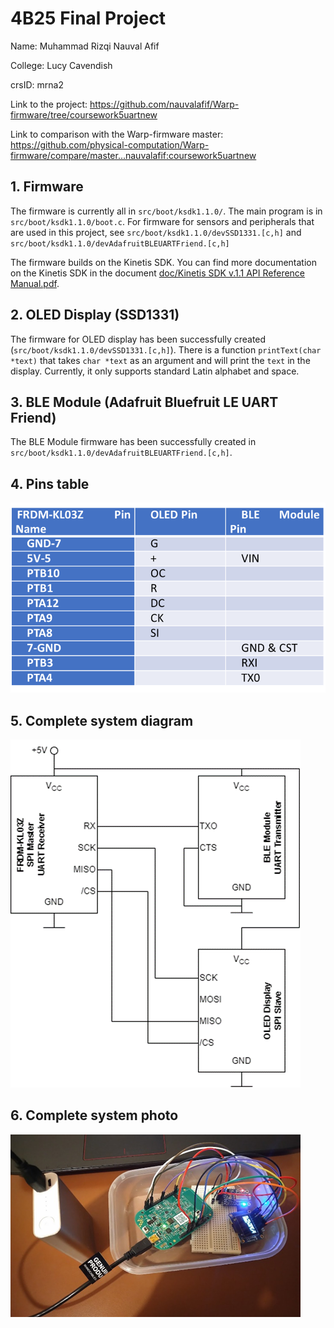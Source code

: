 # 4B25 Final Project
Name: Muhammad Rizqi Nauval Afif

College: Lucy Cavendish

crsID: mrna2

Link to the project: https://github.com/nauvalafif/Warp-firmware/tree/coursework5uartnew

Link to comparison with the Warp-firmware master: https://github.com/physical-computation/Warp-firmware/compare/master...nauvalafif:coursework5uartnew

## 1.  Firmware
The firmware is currently all in `src/boot/ksdk1.1.0/`. The main program is in `src/boot/ksdk1.1.0/boot.c`. For firmware for sensors and peripherals that are used in this project, see `src/boot/ksdk1.1.0/devSSD1331.[c,h]` and `src/boot/ksdk1.1.0/devAdafruitBLEUARTFriend.[c,h]` 

The firmware builds on the Kinetis SDK. You can find more documentation on the Kinetis SDK in the document [doc/Kinetis SDK v.1.1 API Reference Manual.pdf](https://github.com/physical-computation/Warp-firmware/blob/master/doc/Kinetis%20SDK%20v.1.1%20API%20Reference%20Manual.pdf).

## 2. OLED Display (SSD1331)
The firmware for OLED display has been successfully created (`src/boot/ksdk1.1.0/devSSD1331.[c,h]`). There is a function `printText(char *text)` that takes `char *text` as an argument and will print the `text` in the display. Currently, it only supports standard Latin alphabet and space.

## 3. BLE Module (Adafruit Bluefruit LE UART Friend)
The BLE Module firmware has been successfully created in  `src/boot/ksdk1.1.0/devAdafruitBLEUARTFriend.[c,h]`. 

## 4. Pins table
![img_3.png](img_3.png)

## 5. Complete system diagram
![img.png](img.png)

## 6. Complete system photo
![img_1.png](img_1.png)